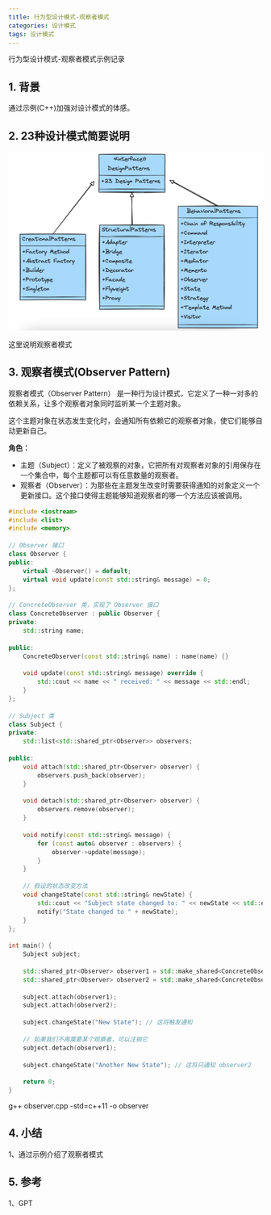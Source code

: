 ```yaml
---
title: 行为型设计模式-观察者模式
categories: 设计模式
tags: 设计模式
---
```


行为型设计模式-观察者模式示例记录

## 1. 背景

通过示例(C++)加强对设计模式的体感。

## 2. 23种设计模式简要说明

![23种设计模式](/images/2024-05-12-20240512100608.png)

这里说明观察者模式

## 3. 观察者模式(Observer Pattern)

观察者模式（Observer Pattern） 是一种行为设计模式，它定义了一种一对多的依赖关系，让多个观察者对象同时监听某一个主题对象。

这个主题对象在状态发生变化时，会通知所有依赖它的观察者对象，使它们能够自动更新自己。

**角色：**

* 主题（Subject）：定义了被观察的对象，它把所有对观察者对象的引用保存在一个集合中，每个主题都可以有任意数量的观察者。
* 观察者（Observer）：为那些在主题发生改变时需要获得通知的对象定义一个更新接口。这个接口使得主题能够知道观察者的哪一个方法应该被调用。

```cpp
#include <iostream>  
#include <list>  
#include <memory>  
  
// Observer 接口  
class Observer {  
public:  
    virtual ~Observer() = default;  
    virtual void update(const std::string& message) = 0;  
};  
  
// ConcreteObserver 类，实现了 Observer 接口  
class ConcreteObserver : public Observer {  
private:  
    std::string name;  
  
public:  
    ConcreteObserver(const std::string& name) : name(name) {}  
  
    void update(const std::string& message) override {  
        std::cout << name << " received: " << message << std::endl;  
    }  
};  
  
// Subject 类  
class Subject {  
private:  
    std::list<std::shared_ptr<Observer>> observers;  
  
public:  
    void attach(std::shared_ptr<Observer> observer) {  
        observers.push_back(observer);  
    }  
  
    void detach(std::shared_ptr<Observer> observer) {  
        observers.remove(observer);  
    }  
  
    void notify(const std::string& message) {  
        for (const auto& observer : observers) {  
            observer->update(message);  
        }  
    }  
  
    // 假设的状态改变方法  
    void changeState(const std::string& newState) {  
        std::cout << "Subject state changed to: " << newState << std::endl;  
        notify("State changed to " + newState);  
    }  
};  
  
int main() {  
    Subject subject;  
  
    std::shared_ptr<Observer> observer1 = std::make_shared<ConcreteObserver>("Observer 1");  
    std::shared_ptr<Observer> observer2 = std::make_shared<ConcreteObserver>("Observer 2");  
  
    subject.attach(observer1);  
    subject.attach(observer2);  
  
    subject.changeState("New State"); // 这将触发通知  
  
    // 如果我们不再需要某个观察者，可以注销它  
    subject.detach(observer1);  
  
    subject.changeState("Another New State"); // 这将只通知 observer2  
  
    return 0;  
}
```

g++ observer.cpp -std=c++11 -o observer

## 4. 小结

1、通过示例介绍了观察者模式

## 5. 参考

1、GPT
